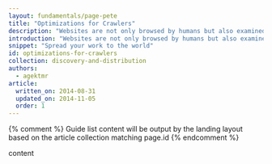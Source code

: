 ```yaml
---
layout: fundamentals/page-pete
title: "Optimizations for Crawlers"
description: "Websites are not only browsed by humans but also examined by crawlers. Learn how to get your website better control over a remote site appearance."
introduction: "Websites are not only browsed by humans but also examined by crawlers. Learn how to get your website better control over a remote site appearance."
snippet: "Spread your work to the world"
id: optimizations-for-crawlers
collection: discovery-and-distribution
authors:
  - agektmr
article:
  written_on: 2014-08-31
  updated_on: 2014-11-05
  order: 1
---
```


{% comment %}
Guide list content will be output by the landing layout based on the article collection matching page.id
{% endcomment %}

content
